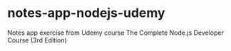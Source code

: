 # notes-app-nodejs-udemy
Notes app exercise from Udemy course The Complete Node.js Developer Course (3rd Edition)

